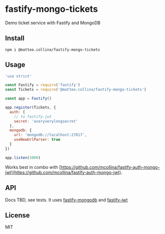# fastify-mongo-tickets

Demo ticket service with Fastify and MongoDB

## Install

```
npm i @matteo.collina/fastify-mongo-tickets
```

## Usage

```js
'use strict'

const Fastify = require('fastify')
const Tickets = require('@matteo.collina/fastify-mongo-tickets')

const app = Fastify()

app.register(Tickets, {
  auth: {
    // to fastify-jwt
    secret: 'averyverylongsecret'
  },
  mongodb: {
    url: 'mongodb://localhost:27017',
    useNewUrlParser: true
  }
})

app.listen(3000)
```

Works best in combo with
[https://github.com/mcollina/fastify-auth-mongo-jwt](https://github.com/mcollina/fastify-auth-mongo-jwt).

## API

Docs TBD, see tests.
It uses [fastify-mongodb](https://github.com/fastify-mongodb) and [fastify-jwt](https://github.com/fastify-jwt)

## License

MIT
